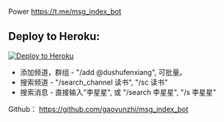 Power https://t.me/msg_index_bot

## Deploy to Heroku:
<p align="left"><a href="https://heroku.com/deploy"> <img src="https://www.herokucdn.com/deploy/button.svg" alt="Deploy to Heroku" /></a></p>



- 添加频道，群组 - "/add @dushufenxiang", 可批量。
- 搜索频道 - "/search_channel 读书", "/sc 读书"   
- 搜索消息 - 直接输入"李星星", 或 "/search 李星星", "/s 李星星"

Github： https://github.com/gaoyunzhi/msg_index_bot
